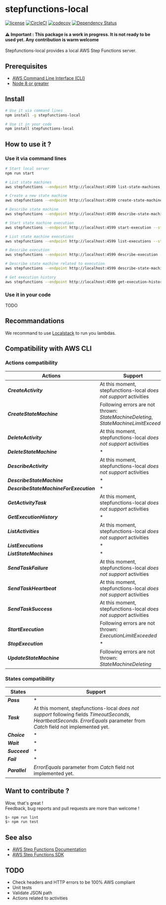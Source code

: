 # **stepfunctions-local**

[![license](https://img.shields.io/badge/License-Apache%202.0-blue.svg)](https://github.com/airware/stepfunctions-local/blob/master/LICENSE)
[![CircleCI](https://circleci.com/gh/airware/stepfunctions-local/tree/master.svg?style=shield&circle-token=75641357fe0d5c8f643d714aa37009fa65037f40)](https://circleci.com/gh/airware/stepfunctions-local/tree/master)
[![codecov](https://codecov.io/gh/airware/stepfunctions-local/branch/master/graph/badge.svg)](https://codecov.io/gh/airware/stepfunctions-local)
[![Dependency Status](https://www.versioneye.com/user/projects/5a571bfa0fb24f1a8fb2861d/badge.svg?style=flat)](https://www.versioneye.com/user/projects/5a571bfa0fb24f1a8fb2861d)

#### :warning: **Important** : This package is a work in progress. It is not ready to be used yet. Any contribution is warm welcome

Stepfunctions-local provides a local AWS Step Functions server.

## Prerequisites

* [AWS Command Line Interface (CLI)](https://aws.amazon.com/cli/)
* [Node 8 or greater](https://nodejs.org/)

## Install

```bash
# Use it via command lines
npm install -g stepfunctions-local

# Use it in your code
npm install stepfunctions-local
```

## How to use it ?

### Use it via command lines

```bash
# Start local server
npm run start

# List state machines
aws stepfunctions --endpoint http://localhost:4599 list-state-machines

# Create a new state machine
aws stepfunctions --endpoint http://localhost:4599 create-state-machine --name my-state-machine --definition '{"Comment":"A Hello World example of the Amazon States Language using a Pass state","StartAt":"HelloWorld","States":{"HelloWorld":{"Type":"Pass","End":true}}}' --role-arn arn:aws:iam::0123456789:role/service-role/MyRole

# Describe state machine
aws stepfunctions --endpoint http://localhost:4599 describe-state-machine --state-machine-arn arn:aws:states:local:0123456789:stateMachine:my-state-machine

# Start state machine execution
aws stepfunctions --endpoint http://localhost:4599 start-execution --state-machine-arn arn:aws:states:local:0123456789:stateMachine:my-state-machine --name my-execution --input '{"comment":"I am a great input !"}'

# List state machine executions
aws stepfunctions --endpoint http://localhost:4599 list-executions --state-machine-arn arn:aws:states:local:0123456789:stateMachine:my-state-machine

# Describe execution
aws stepfunctions --endpoint http://localhost:4599 describe-execution --execution-arn arn:aws:states:local:0123456789:execution:my-state-machine:my-execution

# Describe state machine related to execution
aws stepfunctions --endpoint http://localhost:4599 describe-state-machine-for-execution --execution-arn arn:aws:states:local:0123456789:execution:my-state-machine:my-execution

# Get execution history
aws stepfunctions --endpoint http://localhost:4599 get-execution-history --execution-arn arn:aws:states:local:0123456789:execution:my-state-machine:my-execution
```

### Use it in your code

TODO

## Recommandations

We recommand to use [Localstack](https://github.com/localstack/localstack) to run you lambdas.

## Compatibility with AWS CLI

### Actions compatibility

| Actions | Support |
| ------ | ------ |
| ***CreateActivity*** | At this moment, stepfunctions-local *does not support* activities |
| ***CreateStateMachine***  | Following errors are not thrown: *StateMachineDeleting*, *StateMachineLimitExceeded* |
| ***DeleteActivity*** | At this moment, stepfunctions-local *does not support* activities |
| ***DeleteStateMachine*** | * |
| ***DescribeActivity*** | At this moment, stepfunctions-local *does not support* activities |
| ***DescribeStateMachine*** | * |
| ***DescribeStateMachineForExecution*** | * |
| ***GetActivityTask*** | At this moment, stepfunctions-local *does not support* activities |
| ***GetExecutionHistory*** | * |
| ***ListActivities*** | At this moment, stepfunctions-local *does not support* activities |
| ***ListExecutions*** | * |
| ***ListStateMachines*** | * |
| ***SendTaskFailure*** | At this moment, stepfunctions-local *does not support* activities |
| ***SendTaskHeartbeat*** | At this moment, stepfunctions-local *does not support* activities |
| ***SendTaskSuccess*** | At this moment, stepfunctions-local *does not support* activities |
| ***StartExecution*** | Following errors are not thrown: *ExecutionLimitExceeded* |
| ***StopExecution*** | * |
| ***UpdateStateMachine*** | Following errors are not thrown: *StateMachineDeleting* |

### States compatibility

| States | Support |
| ------ | ------ |
| ***Pass*** | * |
| ***Task*** | At this moment, stepfunctions-local *does not support* following fields *TimeoutSeconds*, *HeartbeatSeconds*. *ErrorEquals* parameter from *Catch* field not implemented yet. |
| ***Choice*** | * |
| ***Wait*** | * |
| ***Succeed*** | * |
| ***Fail*** | * |
| ***Parallel*** | *ErrorEquals* parameter from *Catch* field not implemented yet. |

## Want to contribute ?

Wow, that's great !  
Feedback, bug reports and pull requests are more than welcome !

```bash
$> npm run lint
$> npm run test
```

## See also
- [AWS Step Functions Documentation](https://docs.aws.amazon.com/step-functions/latest/dg/welcome.html)
- [AWS Step Functions SDK](https://docs.aws.amazon.com/AWSJavaScriptSDK/latest/AWS/StepFunctions.html)

## TODO

- Check headers and HTTP errors to be 100% AWS compliant
- Unit tests
- Validate JSON path
- Actions related to activities
